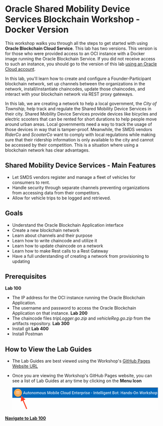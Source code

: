 # Oracle Shared Mobility Device Services Blockchain Workshop - Docker Version

This workshop walks you through all the steps to get started with using **Oracle Blockchain Cloud Service**. This lab has two versions. This version is for those who were provided access to an OCI instance with a Docker image running the Oracle Blockchain Service. If you did not receive access to such an instance, you should go to the version of this lab [using an Oracle Cloud account](https://github.com/restonappdev/Oracle-Shared-Mobility-Workshop-Cloud/blob/master/README.md).

In this lab, you'll learn how to create and configure a Founder-Participant blockchain network, set up channels between the organizations in the network, install/instantiate chaincodes, update those chaincodes, and interact with your blockchain network via REST proxy gateways.

In this lab, we are creating a network to help a local government, the *City of Township*, help track and regulate the Shared Mobility Device Services in their city. Shared Mobility Device Services provide devices like bicycles and electric scooters that can be rented for short durations to help people move around urban areas. Local governments need a way to track the usage of those devices in way that is tamper-proof. Meanwhile, the SMDS vendors *RiderCo* and *ScooterCo* want to comply with local regulations while making sure that their ridership information is only available to the city and cannot be accessed by their competition. This is a situation where using a blockchain network has clear advantages.


## Shared Mobility Device Services - Main Features
- Let SMDS vendors register and manage a fleet of vehicles for consumers to rent.
- Handle security through separate channels preventing organizations from accessing data from their competitors.
- Allow for vehicle trips to be logged and retrieved.


## Goals
- Understand the Oracle Blockchain Application interface
- Create a new blockchain network
- Learn about channels and their purpose
- Learn how to write chaincode and utilize it
- Learn how to update chaincode on a network
- Learn how to make Rest calls to a Rest Gateway
- Have a full understanding of creating a network from provisioning to updating


## Prerequisites
**Lab 100**
* The IP address for the OCI instance running the Oracle Blockchain Application.
* The username and password to access the Oracle Blockchain Application on that instance.
**Lab 200**
* The chaincode files *tripLogger.go.zip* and *vehicleReg.go.zip* from the artifacts repository.
**Lab 300**
* Install git
**Lab 400**
* Install Postman


## How to View the Lab Guides
- The Lab Guides are best viewed using the Workshop's [GitHub Pages Website URL](https://restonappdev.github.io/Oracle-Shared-Mobility-Workshop/?page=README.md)


- Once you are viewing the Workshop's GitHub Pages website, you can see a list of Lab Guides at any time by clicking on the **Menu Icon**

    ![](images/WorkshopMenu.png)  

**[Navigate to Lab 100](Lab100.md)**
